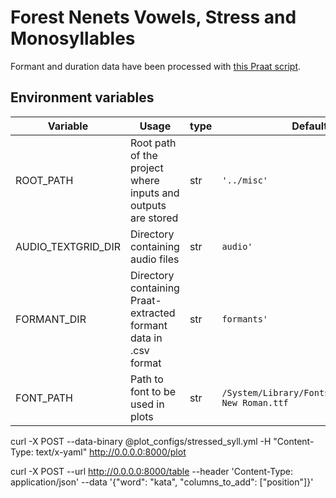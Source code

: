 # Forest Nenets Vowels, Stress and Monosyllables

Formant and duration data have been processed with [this Praat script](https://github.com/jonorthwash/praat-scripts/blob/master/collect_durations_f0_formants_intensity_and_fields_throughout_vowels.praat).

## Environment variables

| Variable           | Usage                                                            | type | Default value                                            |
|--------------------|------------------------------------------------------------------|------|----------------------------------------------------------|
| ROOT_PATH          | Root path of the project where inputs and outputs are stored     | str  | `'../misc'`                                              |
| AUDIO_TEXTGRID_DIR | Directory containing audio files                                 | str  | `audio'`                                                 |
| FORMANT_DIR        | Directory containing Praat-extracted formant data in .csv format | str  | `formants'`                                              |
| FONT_PATH          | Path to font to be used in plots                                 | str  | `/System/Library/Fonts/Supplemental/Times New Roman.ttf` |

curl -X POST --data-binary @plot_configs/stressed_syll.yml -H "Content-Type: text/x-yaml" http://0.0.0.0:8000/plot 

curl -X POST --url http://0.0.0.0:8000/table --header 'Content-Type: application/json' --data '{"word": "kata", "columns_to_add": ["position"]}'